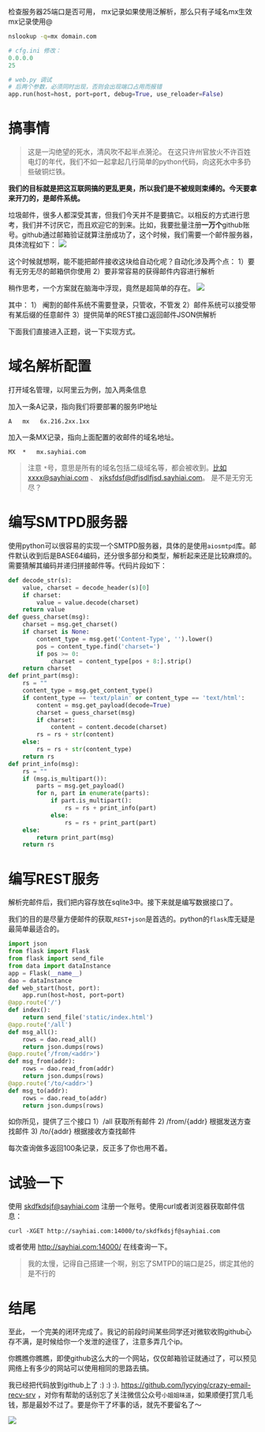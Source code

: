 检查服务器25端口是否可用，
mx记录如果使用泛解析，那么只有子域名mx生效
mx记录使用@

```sh
nslookup -q=mx domain.com
```

```python
# cfg.ini 修改：
0.0.0.0
25

# web.py 调试
# 后两个参数，必须同时出现，否则会出现端口占用而报错
app.run(host=host, port=port, debug=True, use_reloader=False)
```

# 搞事情

>这是一沟绝望的死水，清风吹不起半点漪沦。 在这只许州官放火不许百姓电灯的年代，我们不如一起拿起几行简单的python代码，向这死水中多扔些破铜烂铁。

**我们的目标就是把这互联网搞的更乱更臭，所以我们是不被规则束缚的。今天要拿来开刀的，是邮件系统。**

垃圾邮件，很多人都深受其害，但我们今天并不是要搞它。以相反的方式进行思考，我们并不讨厌它，而且欢迎它的到来。比如，我要批量注册**一万个**github账号。github通过邮箱验证就算注册成功了，这个时候，我们需要一个邮件服务器，具体流程如下：
![](media/15338909023224.jpg)


这个时候就想啊，能不能把邮件接收这块给自动化呢？自动化涉及两个点：
1）要有无穷无尽的邮箱供你使用
2）要非常容易的获得邮件内容进行解析

稍作思考，一个方案就在脑海中浮现，竟然是超简单的存在。
![](media/15338909254129.jpg)

其中：
1） 阉割的邮件系统不需要登录，只管收，不管发
2）邮件系统可以接受带有某后缀的任意邮件
3）提供简单的REST接口返回邮件JSON供解析

下面我们直接进入正题，说一下实现方式。

# 域名解析配置
打开域名管理，以阿里云为例，加入两条信息

加入一条A记录，指向我们将要部署的服务IP地址
```
A	mx	 6x.216.2xx.1xx
```

加入一条MX记录，指向上面配置的收邮件的域名地址。
```
MX	*	mx.sayhiai.com
```

> 注意 `*`号，意思是所有的域名包括二级域名等，都会被收到。比如xxxx@sayhiai.com 、 xjksfdsf@dfjsdlfjsd.sayhiai.com。
> 是不是无穷无尽？

# 编写SMTPD服务器

使用python可以很容易的实现一个SMTPD服务器，具体的是使用`aiosmtpd`库。邮件默认收到后是BASE64编码，还分很多部分和类型，解析起来还是比较麻烦的。需要猜解其编码并递归拼接邮件等。代码片段如下：
```python
def decode_str(s):
    value, charset = decode_header(s)[0]
    if charset:
        value = value.decode(charset)
    return value
def guess_charset(msg):
    charset = msg.get_charset()
    if charset is None:
        content_type = msg.get('Content-Type', '').lower()
        pos = content_type.find('charset=')
        if pos >= 0:
            charset = content_type[pos + 8:].strip()
    return charset
def print_part(msg):
    rs = ""
    content_type = msg.get_content_type()
    if content_type == 'text/plain' or content_type == 'text/html':
        content = msg.get_payload(decode=True)
        charset = guess_charset(msg)
        if charset:
            content = content.decode(charset)
        rs = rs + str(content)
    else:
        rs = rs + str(content_type)
    return rs
def print_info(msg):
    rs = ""
    if (msg.is_multipart()):
        parts = msg.get_payload()
        for n, part in enumerate(parts):
            if part.is_multipart():
                rs = rs + print_info(part)
            else:
                rs = rs + print_part(part)
    else:
        return print_part(msg)
    return rs
```

# 编写REST服务

解析完邮件后，我们把内容存放在sqlite3中。接下来就是编写数据接口了。

我们的目的是尽量方便邮件的获取,`REST+json`是首选的。python的`flask`库无疑是最简单最适合的。

```python
import json
from flask import Flask
from flask import send_file
from data import dataInstance
app = Flask(__name__)
dao = dataInstance
def web_start(host, port):
    app.run(host=host, port=port)
@app.route('/')
def index():
    return send_file('static/index.html')
@app.route('/all')
def msg_all():
    rows = dao.read_all()
    return json.dumps(rows)
@app.route('/from/<addr>')
def msg_from(addr):
    rows = dao.read_from(addr)
    return json.dumps(rows)
@app.route('/to/<addr>')
def msg_to(addr):
    rows = dao.read_to(addr)
    return json.dumps(rows)
```
如你所见，提供了三个接口
1）/all  获取所有邮件
2) /from/{addr} 根据发送方查找邮件
3) /to/{addr} 根据接收方查找邮件

每次查询做多返回100条记录，反正多了你也用不着。

# 试验一下
使用 skdfkdsjf@sayhiai.com 注册一个账号。使用curl或者浏览器获取邮件信息：
```
curl -XGET http://sayhiai.com:14000/to/skdfkdsjf@sayhiai.com
```
或者使用 http://sayhiai.com:14000/ 在线查询一下。

> 我的太慢，记得自己搭建一个啊，别忘了SMTPD的端口是25，绑定其他的是不行的

# 结尾
至此， 一个完美的闭环完成了。我记的前段时间某些同学还对微软收购github心存不满，是时候给你一个发泄的途径了，注意多弄几个ip。

你瞧瞧你瞧瞧，即使github这么大的一个网站，仅仅邮箱验证就通过了，可以预见网络上有多少的网站可以使用相同的思路去搞。

我已经把代码放到github上了 :) :) :).   https://github.com/lycying/crazy-email-recv-srv ，对你有帮助的话别忘了关注微信公众号`小姐姐味道`，如果顺便打赏几毛钱，那是最妙不过了。要是你干了坏事的话，就先不要留名了～

![](media/qrcode_for_gh_183eb256f8af_1280.jpg)
